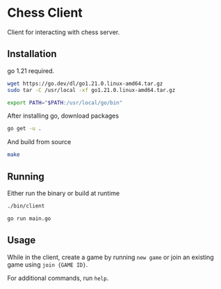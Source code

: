 # Chess Client

Client for interacting with chess server.

## Installation

go 1.21 required.

```bash
wget https://go.dev/dl/go1.21.0.linux-amd64.tar.gz
sudo tar -C /usr/local -xf go1.21.0.linux-amd64.tar.gz

export PATH="$PATH:/usr/local/go/bin"
```

After installing go, download packages
```bash
go get -u . 
```
And build from source
```bash
make
```


## Running

Either run the binary or build at runtime
```bash
./bin/client

go run main.go
```

## Usage

While in the client, create a game by running `new game` or join an existing game using `join {GAME ID}`.

For additional commands, run `help`.
